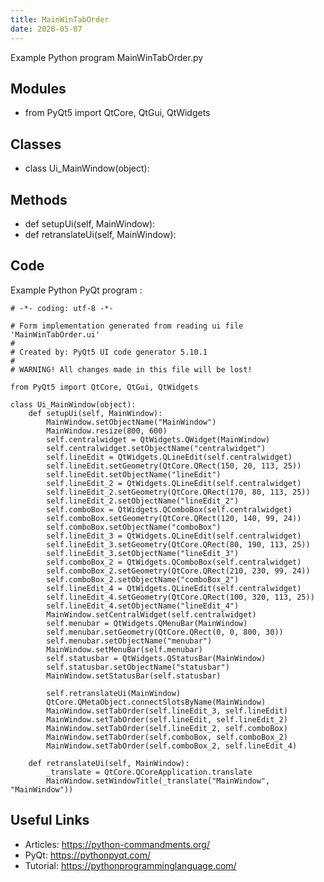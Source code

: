 ```yaml
---
title: MainWinTabOrder
date: 2020-05-07
---
```

Example Python program MainWinTabOrder.py

## Modules

* from PyQt5 import QtCore, QtGui, QtWidgets

## Classes

* class Ui_MainWindow(object):

## Methods

* def setupUi(self, MainWindow):
* def retranslateUi(self, MainWindow):

## Code

Example Python PyQt program :

    # -*- coding: utf-8 -*-
    
    # Form implementation generated from reading ui file 'MainWinTabOrder.ui'
    #
    # Created by: PyQt5 UI code generator 5.10.1
    #
    # WARNING! All changes made in this file will be lost!
    
    from PyQt5 import QtCore, QtGui, QtWidgets
    
    class Ui_MainWindow(object):
        def setupUi(self, MainWindow):
            MainWindow.setObjectName("MainWindow")
            MainWindow.resize(800, 600)
            self.centralwidget = QtWidgets.QWidget(MainWindow)
            self.centralwidget.setObjectName("centralwidget")
            self.lineEdit = QtWidgets.QLineEdit(self.centralwidget)
            self.lineEdit.setGeometry(QtCore.QRect(150, 20, 113, 25))
            self.lineEdit.setObjectName("lineEdit")
            self.lineEdit_2 = QtWidgets.QLineEdit(self.centralwidget)
            self.lineEdit_2.setGeometry(QtCore.QRect(170, 80, 113, 25))
            self.lineEdit_2.setObjectName("lineEdit_2")
            self.comboBox = QtWidgets.QComboBox(self.centralwidget)
            self.comboBox.setGeometry(QtCore.QRect(120, 140, 99, 24))
            self.comboBox.setObjectName("comboBox")
            self.lineEdit_3 = QtWidgets.QLineEdit(self.centralwidget)
            self.lineEdit_3.setGeometry(QtCore.QRect(80, 190, 113, 25))
            self.lineEdit_3.setObjectName("lineEdit_3")
            self.comboBox_2 = QtWidgets.QComboBox(self.centralwidget)
            self.comboBox_2.setGeometry(QtCore.QRect(210, 230, 99, 24))
            self.comboBox_2.setObjectName("comboBox_2")
            self.lineEdit_4 = QtWidgets.QLineEdit(self.centralwidget)
            self.lineEdit_4.setGeometry(QtCore.QRect(100, 320, 113, 25))
            self.lineEdit_4.setObjectName("lineEdit_4")
            MainWindow.setCentralWidget(self.centralwidget)
            self.menubar = QtWidgets.QMenuBar(MainWindow)
            self.menubar.setGeometry(QtCore.QRect(0, 0, 800, 30))
            self.menubar.setObjectName("menubar")
            MainWindow.setMenuBar(self.menubar)
            self.statusbar = QtWidgets.QStatusBar(MainWindow)
            self.statusbar.setObjectName("statusbar")
            MainWindow.setStatusBar(self.statusbar)
    
            self.retranslateUi(MainWindow)
            QtCore.QMetaObject.connectSlotsByName(MainWindow)
            MainWindow.setTabOrder(self.lineEdit_3, self.lineEdit)
            MainWindow.setTabOrder(self.lineEdit, self.lineEdit_2)
            MainWindow.setTabOrder(self.lineEdit_2, self.comboBox)
            MainWindow.setTabOrder(self.comboBox, self.comboBox_2)
            MainWindow.setTabOrder(self.comboBox_2, self.lineEdit_4)
    
        def retranslateUi(self, MainWindow):
            _translate = QtCore.QCoreApplication.translate
            MainWindow.setWindowTitle(_translate("MainWindow", "MainWindow"))
    
    

## Useful Links

- Articles: https://python-commandments.org/
- PyQt: https://pythonpyqt.com/
- Tutorial: https://pythonprogramminglanguage.com/
